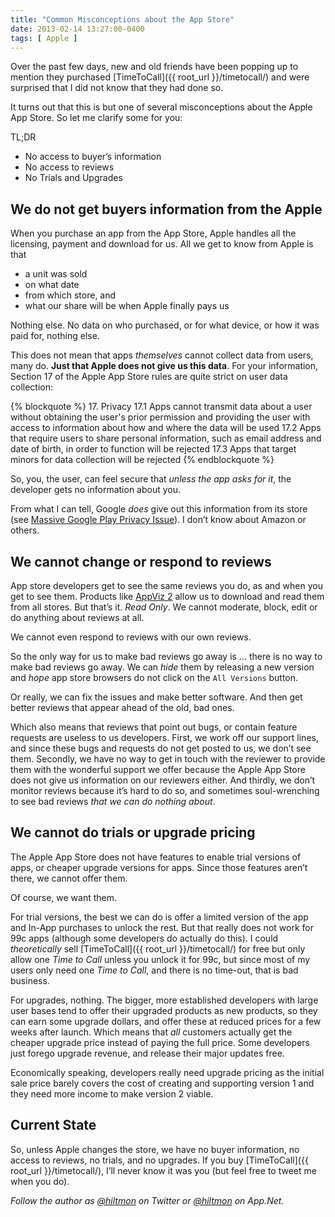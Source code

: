 ```yaml
---
title: "Common Misconceptions about the App Store"
date: 2013-02-14 13:27:00-0400
tags: [ Apple ]
---
```


Over the past few days, new and old friends have been popping up to mention they purchased [TimeToCall]({{ root_url }}/timetocall/) and were surprised that I did not know that they had done so.

It turns out that this is but one of several misconceptions about the Apple App Store. So let me clarify some for you:

TL;DR

* No access to buyer’s information
* No access to reviews
* No Trials and Upgrades

## We do not get buyers information from the Apple

When you purchase an app from the App Store, Apple handles all the licensing, payment and download for us. All we get to know from Apple is that 

* a unit was sold
* on what date 
* from which store, and 
* what our share will be when Apple finally pays us

Nothing else. No data on who purchased, or for what device, or how it was paid for, nothing else.

This does not mean that apps *themselves* cannot collect data from users, many do. **Just that Apple does not give us this data**. For your information, Section 17 of the Apple App Store rules are quite strict on user data collection:

{% blockquote %}
17. Privacy
17.1 Apps cannot transmit data about a user without obtaining the user's prior permission and providing the user with access to information about how and where the data will be used
17.2 Apps that require users to share personal information, such as email address and date of birth, in order to function will be rejected 
17.3 Apps that target minors for data collection will be rejected
{% endblockquote %}

So, you, the user, can feel secure that *unless the app asks for it*, the developer gets no information about you.

From what I can tell, Google *does* give out this information from its store (see [Massive Google Play Privacy Issue](http://phetdreams.tumblr.com/post/42959902001/massive-google-play-privacy-issue)). I don’t know about Amazon or others.

## We cannot change or respond to reviews

App store developers get to see the same reviews you do, as and when you get to see them. Products like [AppViz 2](http://www.ideaswarm.com/AppViz2.html) allow us to download and read them from all stores. But that’s it. *Read Only*. We cannot moderate, block, edit or do anything about reviews at all.

We cannot even respond to reviews with our own reviews.

So the only way for us to make bad reviews go away is ... there is no way to make bad reviews go away. We can *hide* them by releasing a new version and *hope* app store browsers do not click on the `All Versions` button.

Or really, we can fix the issues and make better software. And then get better reviews that appear ahead of the old, bad ones.

Which also means that reviews that point out bugs, or contain feature requests are useless to us developers. First, we work off our support lines, and since these bugs and requests do not get posted to us, we don’t see them. Secondly, we have no way to get in touch with the reviewer to provide them with the wonderful support we offer because the Apple App Store does not give us information on our reviewers either. And thirdly, we don’t monitor reviews because it’s hard to do so, and sometimes soul-wrenching to see bad reviews *that we can do nothing about*.

## We cannot do trials or upgrade pricing

The Apple App Store does not have features to enable trial versions of apps, or cheaper upgrade versions for apps. Since those features aren’t there, we cannot offer them. 

Of course, we want them.

For trial versions, the best we can do is offer a limited version of the app and In-App purchases to unlock the rest. But that really does not work for 99c apps (although some developers do actually do this). I could *theoretically* sell [TimeToCall]({{ root_url }}/timetocall/) for free but only allow one *Time to Call* unless you unlock it for 99c, but since most of my users only need one *Time to Call*, and there is no time-out, that is bad business.

For upgrades, nothing. The bigger, more established developers with large user bases tend to offer their upgraded products as new products, so they can earn some upgrade dollars, and offer these at reduced prices for a few weeks after launch. Which means that *all* customers actually get the cheaper upgrade price instead of paying the full price. Some developers just forego upgrade revenue, and release their major updates free.

Economically speaking, developers really need upgrade pricing as the initial sale price barely covers the cost of creating and supporting version 1 and they need more income to make version 2 viable.

## Current State

So, unless Apple changes the store, we have no buyer information, no access to reviews, no trials, and no upgrades. If you buy [TimeToCall]({{ root_url }}/timetocall/), I’ll never know it was you (but feel free to tweet me when you do).

*Follow the author as [@hiltmon](https://twitter.com/hiltmon) on Twitter or [@hiltmon](http://alpha.app.net/hiltmon) on App.Net.*
